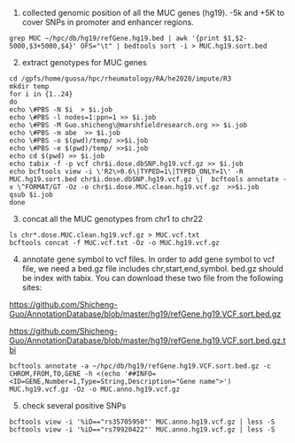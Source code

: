1. collected genomic position of all the MUC genes (hg19). -5k and +5K to cover SNPs in promoter and enhancer regions. 
```
grep MUC ~/hpc/db/hg19/refGene.hg19.bed | awk '{print $1,$2-5000,$3+5000,$4}' OFS="\t" | bedtools sort -i > MUC.hg19.sort.bed
```
2. extract genotypes for MUC genes
```
cd /gpfs/home/guosa/hpc/rheumatology/RA/he2020/impute/R3
mkdir temp
for i in {1..24}
do
echo \#PBS -N $i  > $i.job
echo \#PBS -l nodes=1:ppn=1 >> $i.job
echo \#PBS -M Guo.shicheng\@marshfieldresearch.org >> $i.job
echo \#PBS -m abe  >> $i.job
echo \#PBS -o $(pwd)/temp/ >>$i.job
echo \#PBS -e $(pwd)/temp/ >>$i.job
echo cd $(pwd) >> $i.job
echo tabix -f -p vcf chr$i.dose.dbSNP.hg19.vcf.gz >> $i.job
echo bcftools view -i \'R2\>0.6\|TYPED=1\|TYPED_ONLY=1\' -R MUC.hg19.sort.bed chr$i.dose.dbSNP.hg19.vcf.gz \|  bcftools annotate -x \^FORMAT/GT -Oz -o chr$i.dose.MUC.clean.hg19.vcf.gz  >>$i.job
qsub $i.job
done
```
3. concat all the MUC genotypes from chr1 to chr22
```
ls chr*.dose.MUC.clean.hg19.vcf.gz > MUC.vcf.txt
bcftools concat -f MUC.vcf.txt -Oz -o MUC.hg19.vcf.gz
```
4. annotate gene symbol to vcf files. In order to add gene symbol to vcf file, we need a bed.gz file includes chr,start,end,symbol. bed.gz should be index with tabix. You can download these two file from the following sites: 

https://github.com/Shicheng-Guo/AnnotationDatabase/blob/master/hg19/refGene.hg19.VCF.sort.bed.gz

https://github.com/Shicheng-Guo/AnnotationDatabase/blob/master/hg19/refGene.hg19.VCF.sort.bed.gz.tbi
```
bcftools annotate -a ~/hpc/db/hg19/refGene.hg19.VCF.sort.bed.gz -c CHROM,FROM,TO,GENE -h <(echo '##INFO=<ID=GENE,Number=1,Type=String,Description="Gene name">') MUC.hg19.vcf.gz -Oz -o MUC.anno.hg19.vcf.gz
```
5. check several positive SNPs
```
bcftools view -i '%iD=="rs35705950"' MUC.anno.hg19.vcf.gz | less -S 
bcftools view -i '%iD=="rs79920422"' MUC.anno.hg19.vcf.gz | less -S 
```
 
